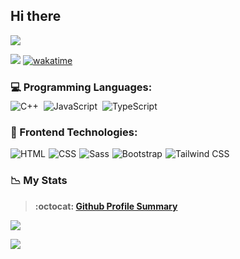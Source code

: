 ## Hi there 

<img src="https://readme-typing-svg.herokuapp.com?font=Time+New+Roman&color=green&size=40&center=false&vCenter=true&width=1200&height=120&lines=Suhrob+Kholmurodov;Frontend+Developer;">

![](https://komarev.com/ghpvc/?username=SuhrobKholmurodov-st&style=flat&label=PROFILE+VIEWS&color=blue)
[![wakatime](https://wakatime.com/badge/user/d87d3547-86bc-4a36-832f-26498ba35183.svg)](https://wakatime.com/@d87d3547-86bc-4a36-832f-26498ba35183)


### 💻 Programming Languages:
<div style="display: flex; flex-wrap: wrap; margin-top:-10px; gap: 8px;">
    <img src="https://img.shields.io/badge/C++-%2300599C.svg?style=for-the-badge&logo=c%2B%2B&logoColor=white"
        alt="C++">
    <img src="https://img.shields.io/badge/JavaScript-%23323330.svg?style=for-the-badge&logo=javascript&logoColor=%23F7DF1E"
        alt="JavaScript">
    <img src="https://img.shields.io/badge/TypeScript-%23007ACC.svg?style=for-the-badge&logo=typescript&logoColor=white"
        alt="TypeScript">
</div>

### 🎨 Frontend Technologies:
<div style="display: flex; flex-wrap: wrap; gap: 5px;">
    <img src="https://img.shields.io/badge/HTML-%23F06529.svg?style=for-the-badge&logo=html5&logoColor=white"
        alt="HTML">
    <img src="https://img.shields.io/badge/CSS-%231572B6.svg?style=for-the-badge&logo=css3&logoColor=white" alt="CSS">
    <img src="https://img.shields.io/badge/Sass-%23CC6699.svg?style=for-the-badge&logo=sass&logoColor=white" alt="Sass">
    <img src="https://img.shields.io/badge/Bootstrap-%23563D7C.svg?style=for-the-badge&logo=bootstrap&logoColor=white"
        alt="Bootstrap">
    <img src="https://img.shields.io/badge/Tailwind_CSS-%2338B2AC.svg?style=for-the-badge&logo=tailwind-css&logoColor=white"
        alt="Tailwind CSS">
</div>

### 📉 My Stats

> **:octocat: [Github Profile Summary](https://profile-summary-for-github.com/user/SuhrobKholmurodov)**

<p>
  <a href="https://github-readme-streak-stats.herokuapp.com?user=SuhrobKholmurodov&theme=tokyonight_duo">
  <img src="https://github-readme-streak-stats.herokuapp.com?user=SuhrobKholmurodov&theme=tokyonight_duo" />
</a>
</p>

<p>
<a href="https://github-readme-stats.vercel.app/api/top-langs/?username=SuhrobKholmurodov&layout=compact&langs_count=20&hide=Mako&theme=nightowl&count_private=false&border_radius=15&border_color=#212121">
  <img  src="https://github-readme-stats.vercel.app/api/top-langs/?username=SuhrobKholmurodov&layout=compact&langs_count=20&hide=Mako&theme=nightowl&count_private=false&border_radius=15&border_color=#212121" />
</a>
</p>
